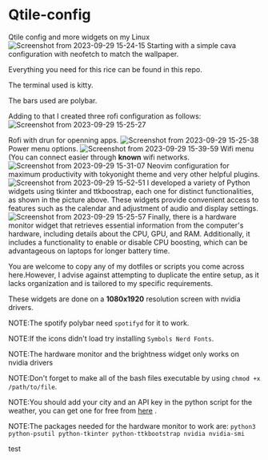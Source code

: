 # Qtile-config
Qtile config and more widgets on my Linux
![Screenshot from 2023-09-29 15-24-15](https://github.com/husseinhareb/qtile-config/assets/88323940/7bcf47e6-0ba7-4a8a-b454-80d3e61b92c3)
Starting with a simple cava configuration with neofetch to match the wallpaper.

Everything you need for this rice can be found in this repo.

The terminal used is kitty.

The bars used are polybar.

Adding to that I created three rofi configuration as follows:
![Screenshot from 2023-09-29 15-25-27](https://github.com/husseinhareb/qtile-config/assets/88323940/e5bc9863-3670-4d7a-9b42-8d54a19766f0)

Rofi with drun for openning apps.
![Screenshot from 2023-09-29 15-25-38](https://github.com/husseinhareb/qtile-config/assets/88323940/2ac1e5b1-fd55-4ff4-940d-31c7d6b6c993)
Power menu options.
![Screenshot from 2023-09-29 15-39-59](https://github.com/husseinhareb/qtile-config/assets/88323940/381aa68e-6e02-450c-a176-7a1fff62412d)
Wifi menu (You can connect easier through **known** wifi networks.
![Screenshot from 2023-09-29 15-31-07](https://github.com/husseinhareb/qtile-config/assets/88323940/a6a3b703-2bb9-41ba-9adb-f0ccc3daa584)
Neovim configuration for maximum productivity with tokyonight theme and very other helpful plugins.
![Screenshot from 2023-09-29 15-52-51](https://github.com/husseinhareb/qtile-config/assets/88323940/a162b223-7689-42fd-97fb-5c4aa78e11b1)
I developed a variety of Python widgets using tkinter and ttkboostrap, each one for distinct functionalities, as shown in the picture above. These widgets provide convenient access to features such as the calendar and adjustment of audio and display settings.
![Screenshot from 2023-09-29 15-25-57](https://github.com/husseinhareb/qtile-config/assets/88323940/246f9fae-1017-4888-9693-bf40dc0b7a1c)
Finally, there is a hardware monitor widget that retrieves essential information from the computer's hardware, including details about the CPU, GPU, and RAM. Additionally, it includes a functionality to enable or disable CPU boosting, which can be advantageous on laptops for longer battery time.

You are welcome to copy any of my dotfiles or scripts you come across here.However, I advise against attempting to duplicate the entire setup, as it lacks organization and is tailored to my specific requirements.

These widgets are done on a **1080x1920** resolution screen with nvidia drivers.

NOTE:The spotify polybar need `spotifyd` for it to work. 

NOTE:If the icons didn't load try installing `Symbols Nerd Fonts`.

NOTE:The hardware monitor and the brightness widget only works on nvidia drivers

NOTE:Don't forget to make all of the bash files executable by using `chmod +x /path/to/file`.

NOTE:You should add your city and an API key in the python script for the weather, you can get one for free from [here](https://openweathermap.org/) .

NOTE:The packages needed for the hardware monitor to work are: `python3 python-psutil python-tkinter python-ttkbootstrap nvidia nvidia-smi`

test